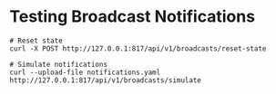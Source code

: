 # Testing Broadcast Notifications

```
# Reset state
curl -X POST http://127.0.0.1:817/api/v1/broadcasts/reset-state

# Simulate notifications
curl --upload-file notifications.yaml http://127.0.0.1:817/api/v1/broadcasts/simulate
```
